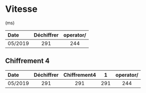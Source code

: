 # Vitesse

(ms)

| Date    | Déchiffrer | operator/ |
| :------ | :--------: | :-------: |
| 05/2019 |    291     |    244    |

## Chiffrement 4

| Date    | Déchiffrer | Chiffrement4 |   1   | operator/ |
| :------ | :--------: | :----------: | :---: | :-------: |
| 05/2019 |    291     |     291      |  291  |    244    |
